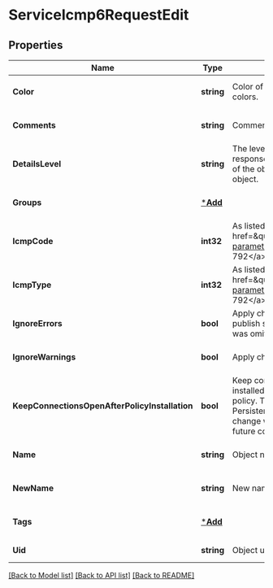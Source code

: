 # ServiceIcmp6RequestEdit

## Properties
Name | Type | Description | Notes
------------ | ------------- | ------------- | -------------
**Color** | **string** | Color of the object. Should be one of existing colors. | [optional] [default to null]
**Comments** | **string** | Comments string. | [optional] [default to null]
**DetailsLevel** | **string** | The level of detail for some of the fields in the response can vary from showing only the UID value of the object to a fully detailed representation of the object. | [optional] [default to null]
**Groups** | [***Add**](add.md) |  | [optional] [default to null]
**IcmpCode** | **int32** | As listed in: &lt;a href&#x3D;\&quot;http://www.iana.org/assignments/icmp-parameters\&quot; target&#x3D;\&quot;_blank\&quot;&gt;RFC 792&lt;/a&gt;. | [optional] [default to null]
**IcmpType** | **int32** | As listed in: &lt;a href&#x3D;\&quot;http://www.iana.org/assignments/icmp-parameters\&quot; target&#x3D;\&quot;_blank\&quot;&gt;RFC 792&lt;/a&gt;. | [optional] [default to null]
**IgnoreErrors** | **bool** | Apply changes ignoring errors. You won&#39;t be able to publish such a changes. If ignore-warnings flag was omitted - warnings will also be ignored. | [optional] [default to null]
**IgnoreWarnings** | **bool** | Apply changes ignoring warnings. | [optional] [default to null]
**KeepConnectionsOpenAfterPolicyInstallation** | **bool** | Keep connections open after policy has been installed even if they are not allowed under the new policy. This overrides the settings in the Connection Persistence page. If you change this property, the change will not affect open connections, but only future connections. | [optional] [default to null]
**Name** | **string** | Object name. | [optional] [default to null]
**NewName** | **string** | New name of the object. | [optional] [default to null]
**Tags** | [***Add**](add.md) |  | [optional] [default to null]
**Uid** | **string** | Object unique identifier. | [default to null]

[[Back to Model list]](../README.md#documentation-for-models) [[Back to API list]](../README.md#documentation-for-api-endpoints) [[Back to README]](../README.md)


